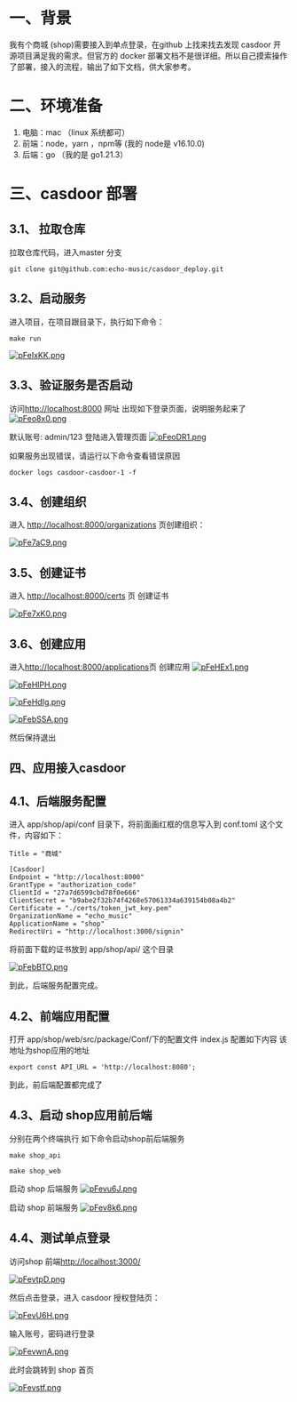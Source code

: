 # 一、背景
我有个商城 (shop)需要接入到单点登录，在github 上找来找去发现 casdoor 开源项目满足我的需求。但官方的 docker 部署文档不是很详细。所以自己摸索操作了部署，接入的流程，输出了如下文档，供大家参考。
# 二、环境准备
1. 电脑：mac （linux 系统都可）
2. 前端：node，yarn ，npm等 (我的 node是 v16.10.0)
3. 后端：go （我的是 go1.21.3）

# 三、casdoor 部署

## 3.1、 拉取仓库
拉取仓库代码，进入master 分支
```
git clone git@github.com:echo-music/casdoor_deploy.git
```

## 3.2、启动服务
进入项目，在项目跟目录下，执行如下命令：
```
make run
```
[![pFeIxKK.png](https://s11.ax1x.com/2024/01/24/pFeIxKK.png)](https://imgse.com/i/pFeIxKK)


## 3.3、验证服务是否启动
访问[http://localhost:8000](http://localhost:8000) 网址
出现如下登录页面，说明服务起来了
[![pFeo8x0.png](https://s11.ax1x.com/2024/01/24/pFeo8x0.png)](https://imgse.com/i/pFeo8x0)

默认账号: admin/123 登陆进入管理页面
[![pFeoDR1.png](https://s11.ax1x.com/2024/01/24/pFeoDR1.png)](https://imgse.com/i/pFeoDR1)

如果服务出现错误，请运行以下命令查看错误原因
```
docker logs casdoor-casdoor-1 -f
```

## 3.4、创建组织
进入 [http://localhost:8000/organizations](http://localhost:8000/organizations) 页创建组织：

[![pFe7aC9.png](https://s11.ax1x.com/2024/01/24/pFe7aC9.png)](https://imgse.com/i/pFe7aC9)

## 3.5、创建证书
进入 [http://localhost:8000/certs](http://localhost:8000/certs) 页 创建证书

[![pFe7xK0.png](https://s11.ax1x.com/2024/01/24/pFe7xK0.png)](https://imgse.com/i/pFe7xK0)

## 3.6、创建应用
进入[http://localhost:8000/applications](http://localhost:8000/applications)页 创建应用
[![pFeHEx1.png](https://s11.ax1x.com/2024/01/24/pFeHEx1.png)](https://imgse.com/i/pFeHEx1)

[![pFeHlPH.png](https://s11.ax1x.com/2024/01/24/pFeHlPH.png)](https://imgse.com/i/pFeHlPH)

[![pFeHdIg.png](https://s11.ax1x.com/2024/01/24/pFeHdIg.png)](https://imgse.com/i/pFeHdIg)

[![pFebSSA.png](https://s11.ax1x.com/2024/01/24/pFebSSA.png)](https://imgse.com/i/pFebSSA)

然后保持退出
## 四、应用接入casdoor

## 4.1、后端服务配置
进入 app/shop/api/conf 目录下，将前面画红框的信息写入到 conf.toml 这个文件，内容如下：
```
Title = "商城"

[Casdoor]
Endpoint = "http://localhost:8000"
GrantType = "authorization_code"   
ClientId = "27a7d6599cbd78f0e666"  
ClientSecret = "b9abe2f32b74f4268e57061334a639154b08a4b2" 
Certificate = "./certs/token_jwt_key.pem"
OrganizationName = "echo_music" 
ApplicationName = "shop"
RedirectUri = "http://localhost:3000/signin"

```

将前面下载的证书放到 app/shop/api/ 这个目录

[![pFebBTO.png](https://s11.ax1x.com/2024/01/24/pFebBTO.png)](https://imgse.com/i/pFebBTO)

到此，后端服务配置完成。

## 4.2、前端应用配置
打开 app/shop/web/src/package/Conf/下的配置文件 index.js 配置如下内容
该地址为shop应用的地址
```
export const API_URL = 'http://localhost:8080';

```

到此，前后端配置都完成了

## 4.3、启动 shop应用前后端
分别在两个终端执行 如下命令启动shop前后端服务
```
make shop_api

make shop_web
```

启动 shop 后端服务
[![pFevu6J.png](https://s11.ax1x.com/2024/01/24/pFevu6J.png)](https://imgse.com/i/pFevu6J)


启动 shop 前端服务
[![pFev8k6.png](https://s11.ax1x.com/2024/01/24/pFev8k6.png)](https://imgse.com/i/pFev8k6)

## 4.4、测试单点登录
访问shop 前端[http://localhost:3000/](http://localhost:3000/)

[![pFevtpD.png](https://s11.ax1x.com/2024/01/24/pFevtpD.png)](https://imgse.com/i/pFevtpD)

然后点击登录，进入 casdoor 授权登陆页：

[![pFevU6H.png](https://s11.ax1x.com/2024/01/24/pFevU6H.png)](https://imgse.com/i/pFevU6H)

输入账号，密码进行登录

[![pFevwnA.png](https://s11.ax1x.com/2024/01/24/pFevwnA.png)](https://imgse.com/i/pFevwnA)


此时会跳转到 shop 首页

[![pFevstf.png](https://s11.ax1x.com/2024/01/24/pFevstf.png)](https://imgse.com/i/pFevstf)


